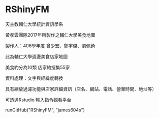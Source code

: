 # RShinyFM
天主教輔仁大學統計資訊學系

黃孝雲團隊2017年所製作之輔仁大學美食地圖

製作人：406學年度 曾少宏、鄭宇傑、劉佩錡

此為輔仁大學週邊美食店家地圖

美食約分為10類 店家約搜集55家

資料處理：文字與經緯度轉換

具有縮放過濾功能與店家詳細資訊（店名、網站、電話、營業時間、地址等）

可透過Rstudio 輸入指令觀看平台

runGitHub("RShinyFM", "james604s") 

